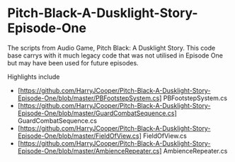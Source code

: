 # Pitch-Black-A-Dusklight-Story-Episode-One
The scripts from Audio Game, Pitch Black: A Dusklight Story. This code base carrys with it much legacy code that was not utilised in Episode One but may have been used for future episodes. 

Highlights include
- [https://github.com/HarryJCooper/Pitch-Black-A-Dusklight-Story-Episode-One/blob/master/PBFootstepSystem.cs] PBFootstepSystem.cs
- [https://github.com/HarryJCooper/Pitch-Black-A-Dusklight-Story-Episode-One/blob/master/GuardCombatSequence.cs] GuardCombatSequence.cs
- [https://github.com/HarryJCooper/Pitch-Black-A-Dusklight-Story-Episode-One/blob/master/FieldOfView.cs] FieldOfView.cs
- [https://github.com/HarryJCooper/Pitch-Black-A-Dusklight-Story-Episode-One/blob/master/AmbienceRepeater.cs] AmbienceRepeater.cs
